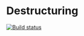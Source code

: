 # Destructuring

[![Build status](https://ci.appveyor.com/api/projects/status/kjtvc3rw0w1dbjib?svg=true)](https://ci.appveyor.com/project/Antonio-87/destructuring)